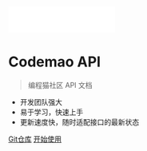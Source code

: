 ![logo](/static/bcm_logo.png)

# Codemao API

> 编程猫社区 API 文档

- 开发团队强大
- 易于学习，快速上手
- 更新速度快，随时适配接口的最新状态

[Git仓库](https://jddbjd.coding.net/public/codemao/Codemao_API/git/files)
[开始使用](#main)